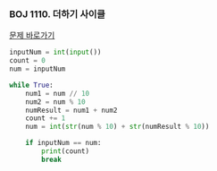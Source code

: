### BOJ 1110. 더하기 사이클

[문제 바로가기](https://boj.kr/1110)

```Python
inputNum = int(input())
count = 0
num = inputNum

while True:
    num1 = num // 10
    num2 = num % 10
    numResult = num1 + num2
    count += 1
    num = int(str(num % 10) + str(numResult % 10))

    if inputNum == num:
        print(count)
        break
```
